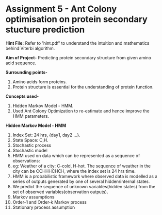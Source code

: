 # Assignment 5 - Ant Colony optimisation on protein secondary stucture prediction

**Hint File:** 
Refer to 'hint.pdf' to understand the intuition and mathematics behind Viterbi algorithm.  

**Aim of Project-**
Predicting protein secondary structure from given amino acid sequence.

**Surrounding points-**
1. Amino acids form proteins.
2. Protein structure is essential for the understanding of protein function.

**Concepts used-**
1. Hidden Markov Model - HMM.
2. Used Ant Colony Optimization to re-estimate and hence improve the HMM parameters.

**Hidden Markov Model - HMM**
1. Index Set: 24 hrs, {day1, day2 ...}.
2. State Space: C,H.
3. Stochastic process
4. Stochastic model
5. HMM used on data which can be represented as a sequence of observations:
6. eg: Weather of a city: C-cold, H-hot. The sequence of weather in the city can be CCHHHCHCH, where the index set is 24 hrs time.
7. HMM is a probabilistic framework where observed data is modelled as a series of outputs generated by one of several hidden/internal states.
8. We predict the sequence of unknown variables(hidden states) from the set of observed variables(observation outputs).
9. Markov assumptions
10. Order-1 and Order-k Markov process
11. Stationary process assumption 


